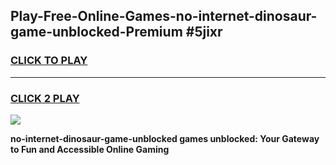 
## Play-Free-Online-Games-no-internet-dinosaur-game-unblocked-Premium #5jixr
<h3>
<a href="https://premium.freeplayer.one?title=no-internet-dinosaur-game-unblocked&ref=8M">CLICK TO PLAY</a></h3>
<hr>

<h3>
<a href="https://premium.freeplayer.one?title=no-internet-dinosaur-game-unblocked&ref=8M">CLICK 2 PLAY</a>
  
</h3>

<a href="https://premium.freeplayer.one?title=no-internet-dinosaur-game-unblocked&ref=8M"><img src="https://clearcache.store/games.png"></a>


**no-internet-dinosaur-game-unblocked games unblocked: Your Gateway to Fun and Accessible Online Gaming**

